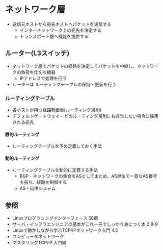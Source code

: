 # ネットワーク層
- 送信元ホストから宛先ホストへパケットを送信する
  - インターネットワーク上の宛先を決定する
  - トランスポート層へ機能を提供する

## ルーター(L3スイッチ)
- ネットワーク層でパケットの経路を決定してパケットを中継し、ネットワークの負荷を仕切る機器
  - IPアドレスで処理を行う
- ルーターは ルーティングテーブルの保持・更新を行う

### ルーティングテーブル
- 各ホストが持つ経路制御表(ルーティング規則)
- デフォルトゲートウェイ - どのルーティング規則にも該当しない場合に採用される宛先

#### 静的ルーティング
- ルーティングテーブルを予め定義しておく手法

#### 動的ルーティング
- ルーティングテーブルを動的に定義する手法
  - BGP - ネットワークの集合をASとしてまとめ、AS単位で一意なAS番号を振り、経路を制御する
  - AS - 自律システム

## 参照
- Linuxプログラミングインターフェース 58章
- サーバ・インフラエンジニアの基本がこれ一冊でしっかり身につく本 2.8-9
- Linuxで動かしながら学ぶTCP/IPネットワーク入門 4.5
- コンピュータネットワーク
- マスタリングTCP/IP 入門編
